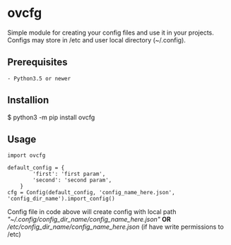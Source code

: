 # ovcfg

Simple module for creating your config files and use it in your projects. Configs may store in /etc and user local directory (~/.config).
## Prerequisites

	- Python3.5 or newer

## Installion
$ python3 -m pip install ovcfg

## Usage
```
import ovcfg

default_config = {
        'first': 'first param',
        'second': 'second param',
    }
cfg = Config(default_config, 'config_name_here.json', 'config_dir_name').import_config()
```
Config file in code above will create config with local path *"~/.config/config_dir_name/config_name_here.json"* **OR** */etc/config_dir_name/config_name_here.json* (if have write permissions to /etc)